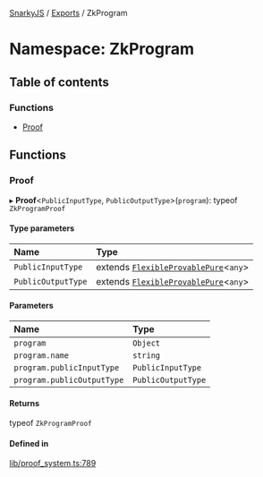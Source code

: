 [SnarkyJS](../README.md) / [Exports](../modules.md) / ZkProgram

# Namespace: ZkProgram

## Table of contents

### Functions

- [Proof](ZkProgram.md#proof)

## Functions

### Proof

▸ **Proof**<`PublicInputType`, `PublicOutputType`\>(`program`): typeof `ZkProgramProof`

#### Type parameters

| Name | Type |
| :------ | :------ |
| `PublicInputType` | extends [`FlexibleProvablePure`](../modules.md#flexibleprovablepure)<`any`\> |
| `PublicOutputType` | extends [`FlexibleProvablePure`](../modules.md#flexibleprovablepure)<`any`\> |

#### Parameters

| Name | Type |
| :------ | :------ |
| `program` | `Object` |
| `program.name` | `string` |
| `program.publicInputType` | `PublicInputType` |
| `program.publicOutputType` | `PublicOutputType` |

#### Returns

typeof `ZkProgramProof`

#### Defined in

[lib/proof_system.ts:789](https://github.com/o1-labs/snarkyjs/blob/5a945ad8/src/lib/proof_system.ts#L789)
